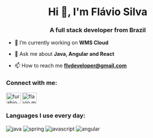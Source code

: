 <h1 align="center">Hi 👋, I'm Flávio Silva</h1>
<h3 align="center">A full stack developer from Brazil</h3>

- 🔭 I’m currently working on **WMS Cloud**

- 💬 Ask me about **Java, Angular and React**

- 📫 How to reach me **flvdeveloper@gmail.com**

<h3 align="left">Connect with me:</h3>
<p align="left">
<a href="https://linkedin.com/in/furabio" target="blank"><img align="center" src="https://raw.githubusercontent.com/rahuldkjain/github-profile-readme-generator/master/src/images/icons/Social/linked-in-alt.svg" alt="furabio" height="30" width="40" /></a>
<a href="https://discord.gg/flavio.mdt" target="blank"><img align="center" src="https://raw.githubusercontent.com/rahuldkjain/github-profile-readme-generator/master/src/images/icons/Social/discord.svg" alt="flavio.mdt" height="30" width="40" /></a>
</p>

<h3 align="left">Languages ​​I use every day:</h3>
<p align="left">
<img align="center" src="https://img.shields.io/badge/Java-ED8B00?style=for-the-badge&logo=openjdk&logoColor=white" alt="java" />
<img align="center" src="https://img.shields.io/badge/Spring-6DB33F?style=for-the-badge&logo=spring&logoColor=white" alt="spring" />
<img align="center" src="https://img.shields.io/badge/JavaScript-F7DF1E?style=for-the-badge&logo=javascript&logoColor=black" alt="javascript" />
<img align="center" src="https://img.shields.io/badge/Angular-DD0031?style=for-the-badge&logo=angular&logoColor=white" alt="angular" />
</p>
